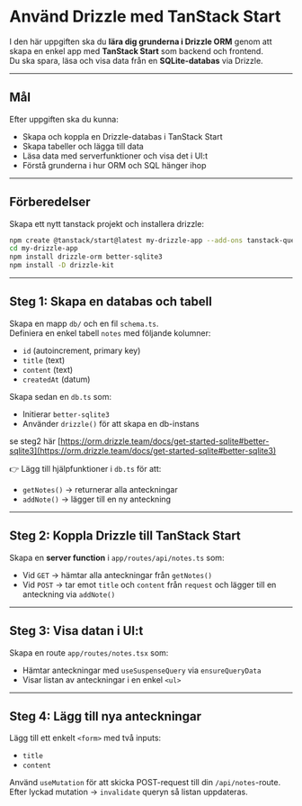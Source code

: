 # Använd Drizzle med TanStack Start

I den här uppgiften ska du **lära dig grunderna i Drizzle ORM** genom att skapa en enkel app med **TanStack Start** som backend och frontend.  
Du ska spara, läsa och visa data från en **SQLite-databas** via Drizzle.

---

## Mål

Efter uppgiften ska du kunna:

- Skapa och koppla en Drizzle-databas i TanStack Start
- Skapa tabeller och lägga till data
- Läsa data med serverfunktioner och visa det i UI:t
- Förstå grunderna i hur ORM och SQL hänger ihop

---

## Förberedelser

Skapa ett nytt tanstack projekt och installera drizzle:

```bash
npm create @tanstack/start@latest my-drizzle-app --add-ons tanstack-query
cd my-drizzle-app
npm install drizzle-orm better-sqlite3
npm install -D drizzle-kit
```

---

## Steg 1: Skapa en databas och tabell

Skapa en mapp `db/` och en fil `schema.ts`.  
Definiera en enkel tabell `notes` med följande kolumner:

- `id` (autoincrement, primary key)
- `title` (text)
- `content` (text)
- `createdAt` (datum)

Skapa sedan en `db.ts` som:

- Initierar `better-sqlite3`
- Använder `drizzle()` för att skapa en db-instans

se steg2 här [https://orm.drizzle.team/docs/get-started-sqlite#better-sqlite3](https://orm.drizzle.team/docs/get-started-sqlite#better-sqlite3)

👉 Lägg till hjälpfunktioner i `db.ts` för att:

- `getNotes()` → returnerar alla anteckningar
- `addNote()` → lägger till en ny anteckning

---

## Steg 2: Koppla Drizzle till TanStack Start

Skapa en **server function** i `app/routes/api/notes.ts` som:

- Vid `GET` → hämtar alla anteckningar från `getNotes()`
- Vid `POST` → tar emot `title` och `content` från `request` och lägger till en anteckning via `addNote()`

---

## Steg 3: Visa datan i UI:t

Skapa en route `app/routes/notes.tsx` som:

- Hämtar anteckningar med `useSuspenseQuery` via `ensureQueryData`
- Visar listan av anteckningar i en enkel `<ul>`

---

## Steg 4: Lägg till nya anteckningar

Lägg till ett enkelt `<form>` med två inputs:

- `title`
- `content`

Använd `useMutation` för att skicka POST-request till din `/api/notes`-route.  
Efter lyckad mutation → `invalidate` queryn så listan uppdateras.
